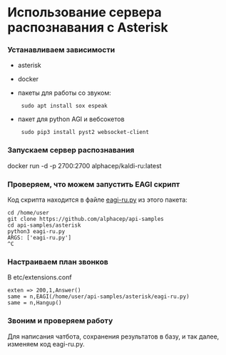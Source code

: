 # Использование сервера распознавания с Asterisk

### Устанавливаем зависимости

 - asterisk
 - docker
 - пакеты для работы со звуком: 

        sudo apt install sox espeak

 - пакет для python AGI и вебсокетов

        sudo pip3 install pyst2 websocket-client

### Запускаем сервер распознавания

docker run -d -p 2700:2700 alphacep/kaldi-ru:latest

### Проверяем, что можем запустить EAGI скрипт 

Код скрипта находится в файле [eagi-ru.py](https://github.com/alphacep/api-samples/blob/master/asterisk/eagi-ru.py) из этого пакета:

```
cd /home/user
git clone https://github.com/alphacep/api-samples
cd api-samples/asterisk
python3 eagi-ru.py
ARGS: ['eagi-ru.py']
^C
```

### Настраиваем план звонков

В etc/extensions.conf

```
exten => 200,1,Answer()
same = n,EAGI(/home/user/api-samples/asterisk/eagi-ru.py)
same = n,Hangup()
```

### Звоним и проверяем работу

Для написания чатбота, сохранения результатов в базу, и так далее,
изменяем код eagi-ru.py.


